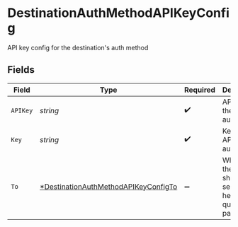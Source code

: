 # DestinationAuthMethodAPIKeyConfig

API key config for the destination's auth method


## Fields

| Field                                                                                              | Type                                                                                               | Required                                                                                           | Description                                                                                        |
| -------------------------------------------------------------------------------------------------- | -------------------------------------------------------------------------------------------------- | -------------------------------------------------------------------------------------------------- | -------------------------------------------------------------------------------------------------- |
| `APIKey`                                                                                           | *string*                                                                                           | :heavy_check_mark:                                                                                 | API key for the API key auth                                                                       |
| `Key`                                                                                              | *string*                                                                                           | :heavy_check_mark:                                                                                 | Key for the API key auth                                                                           |
| `To`                                                                                               | [*DestinationAuthMethodAPIKeyConfigTo](../../models/shared/destinationauthmethodapikeyconfigto.md) | :heavy_minus_sign:                                                                                 | Whether the API key should be sent as a header or a query parameter                                |